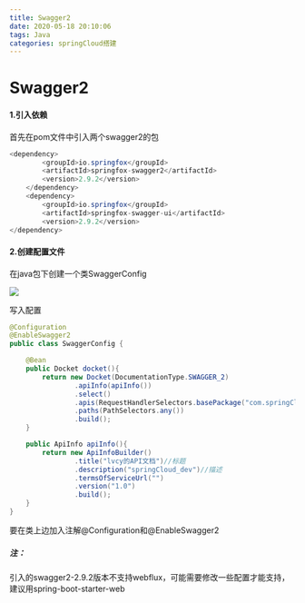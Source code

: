 ```yaml
---
title: Swagger2
date: 2020-05-18 20:10:06
tags: Java
categories: springCloud搭建
---
```


# Swagger2

#### 1.引入依赖

首先在pom文件中引入两个swagger2的包

```java
<dependency>
    	<groupId>io.springfox</groupId>
    	<artifactId>springfox-swagger2</artifactId>
    	<version>2.9.2</version>
    </dependency>
    <dependency>
    	<groupId>io.springfox</groupId>
    	<artifactId>springfox-swagger-ui</artifactId>
    	<version>2.9.2</version>
</dependency>
```

#### 2.创建配置文件

在java包下创建一个类SwaggerConfig

![](https://gitee.com/lvcy233/imgUrl/raw/master/img/1589812430.jpg) 

写入配置

```java
@Configuration
@EnableSwagger2
public class SwaggerConfig {

    @Bean
    public Docket docket(){
        return new Docket(DocumentationType.SWAGGER_2)
                .apiInfo(apiInfo())
                .select()
                .apis(RequestHandlerSelectors.basePackage("com.springCloud_dev.user.controller"))
                .paths(PathSelectors.any())
                .build();
    }

    public ApiInfo apiInfo(){
        return new ApiInfoBuilder()
                .title("lvcy的API文档")//标题
                .description("springCloud_dev")//描述
                .termsOfServiceUrl("")
                .version("1.0")
                .build();
    }
}

```

要在类上边加入注解@Configuration和@EnableSwagger2

##### 注：

​	引入的swagger2-2.9.2版本不支持webflux，可能需要修改一些配置才能支持，建议用spring-boot-starter-web
